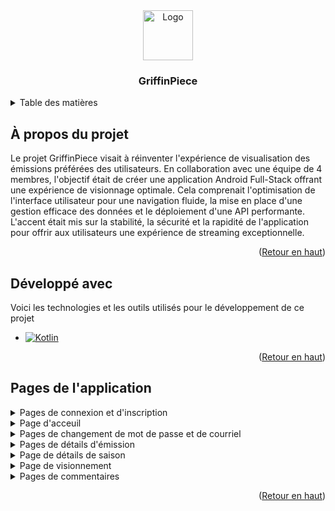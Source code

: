 <div align="center">
    <img src="https://github.com/DoBryanCS/GriffinPiece/assets/111463691/de0609d5-5c59-47d2-b40a-a2640d2ceadb" alt="Logo" width="80" height="80">
    <h3 align="center">GriffinPiece</h3>
</div>

<!-- TABLE OF CONTENTS -->
<details>
  <summary>Table des matières</summary>
  <ol>
    <li>
      <a href="#À-propos-du-projet">À propos du projet</a>
    </li>
    <li>
      <a href="#Développé-avec">Développé avec</a>
    </li>
    <li>
      <a href="#Pages-de-lapplication">Pages de l'application</a>
    </li>
  </ol>
</details>

## À propos du projet

Le projet GriffinPiece visait à réinventer l'expérience de visualisation des émissions préférées des utilisateurs. En collaboration avec une équipe de 4 membres, l'objectif était de créer une application Android Full-Stack offrant une expérience de visionnage optimale. Cela comprenait l'optimisation de l'interface utilisateur pour une navigation fluide, la mise en place d'une gestion efficace des données et le déploiement d'une API performante. L'accent était mis sur la stabilité, la sécurité et la rapidité de l'application pour offrir aux utilisateurs une expérience de streaming exceptionnelle.

<p align="right">(<a href="#readme-top">Retour en haut</a>)</p>

## Développé avec

Voici les technologies et les outils utilisés pour le développement de ce projet

* [![Kotlin][Kotlin]][Kotlin-url]

<p align="right">(<a href="#readme-top">Retour en haut</a>)</p>

## Pages de l'application
  <details>
    <summary>Pages de connexion et d'inscription</summary>
    <img src="https://github.com/DoBryanCS/GriffinPiece/assets/111463691/9a4c941b-b029-4209-a699-5724415ed65a" name="image-name">
    <img src="https://github.com/DoBryanCS/GriffinPiece/assets/111463691/1f6cb8d2-c603-42bc-ba7a-b2d2d6af14e1" name="image-name">
    <img src="https://github.com/DoBryanCS/GriffinPiece/assets/111463691/630ed1f7-b3bb-4537-915c-ce4ed166f578" name="image-name">
  </details>
  <details>
    <summary>Page d'acceuil</summary>
    <img src="https://github.com/DoBryanCS/GriffinPiece/assets/111463691/327e4aae-0282-4d3e-9cad-e489028d4e3a" name="image-name">
  </details>
  <details>
    <summary>Pages de changement de mot de passe et de courriel</summary>
    <img src="https://github.com/DoBryanCS/GriffinPiece/assets/111463691/506944be-1d9e-4f6c-83e9-c5b8a8ff711f" name="image-name">
    <img src="https://github.com/DoBryanCS/GriffinPiece/assets/111463691/8c250fc3-ffca-4901-8865-639991dadc71" name="image-name">
  </details>
  <details>
    <summary>Pages de détails d'émission</summary>
    <img src="https://github.com/DoBryanCS/GriffinPiece/assets/111463691/ee987ae6-baad-4437-a249-10c161f49fa7" name="image-name">
    <img src="https://github.com/DoBryanCS/GriffinPiece/assets/111463691/07f0dff6-dd63-4c0a-a67f-7b1f8e8a9d2a" name="image-name">
    <img src="https://github.com/DoBryanCS/GriffinPiece/assets/111463691/8620bc66-5b9f-45a4-8de6-8bbc6d7a7e8a" name="image-name">
  </details>
  <details>
    <summary>Page de détails de saison</summary>
    <img src="https://github.com/DoBryanCS/GriffinPiece/assets/111463691/89bfbf60-0531-483d-8ba3-ace6256c65ec" name="image-name">
  </details>
  <details>
    <summary>Page de visionnement</summary>
    <img src="https://github.com/DoBryanCS/GriffinPiece/assets/111463691/fa678057-501d-4658-8eb8-f94ff60566f0" name="image-name">
  </details>
  <details>
    <summary>Pages de commentaires</summary>
    <img src="https://github.com/DoBryanCS/GriffinPiece/assets/111463691/522f1bf3-1d5f-455d-8461-59b4b2c14808" name="image-name">
    <img src="https://github.com/DoBryanCS/GriffinPiece/assets/111463691/1ec4bab1-708a-445d-bb98-82044314469d" name="image-name">
  </details>

  <p align="right">(<a href="#readme-top">Retour en haut</a>)</p>

<!-- MARKDOWN LINKS & IMAGES -->
<!-- https://www.markdownguide.org/basic-syntax/#reference-style-links -->
[Kotlin]: https://img.shields.io/badge/Kotlin-0095D5?&style=for-the-badge&logo=kotlin&logoColor=white 
[Kotlin-url]: https://kotlinlang.org/




